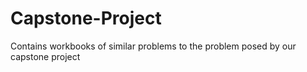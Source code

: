 # Capstone-Project
Contains workbooks of similar problems to the problem posed by our capstone project
